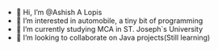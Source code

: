 - 👋 Hi, I’m @Ashish A Lopis
- 👀 I’m interested in automobile, a tiny bit of programming
- 🌱 I’m currently studying MCA in ST. Joseph`s University
- 💞️ I’m looking to collaborate on Java projects(Still learning)

<!---
Ashiish-23/Ashiish-23 is a ✨ special ✨ repository because its `README.md` (this file) appears on your GitHub profile.
You can click the Preview link to take a look at your changes.
--->
